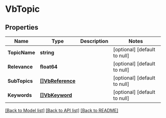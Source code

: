 # VbTopic

## Properties
Name | Type | Description | Notes
------------ | ------------- | ------------- | -------------
**TopicName** | **string** |  | [optional] [default to null]
**Relevance** | **float64** |  | [optional] [default to null]
**SubTopics** | [**[]VbReference**](VbReference.md) |  | [optional] [default to null]
**Keywords** | [**[]VbKeyword**](VbKeyword.md) |  | [optional] [default to null]

[[Back to Model list]](../README.md#documentation-for-models) [[Back to API list]](../README.md#documentation-for-api-endpoints) [[Back to README]](../README.md)


